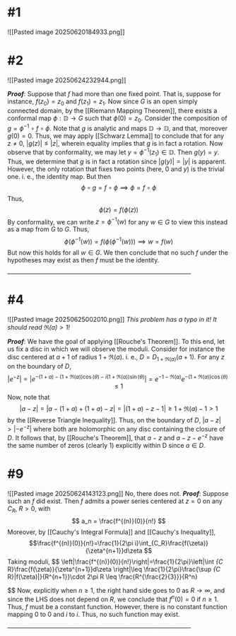 # #1
![[Pasted image 20250620184933.png]]

# #2
![[Pasted image 20250624232944.png]]

***Proof***: Suppose that $f$ had more than one fixed point. That is, suppose for instance, $f(z_0)=z_0$ and $f(z_1)=z_1$. Now since $G$ is an open simply connected domain, by the [[Riemann Mapping Theorem]], there exists a conformal map $\phi:\mathbb{D}\rightarrow G$ such that $\phi(0)=z_0$. Consider the composition of $g=\phi^{-1} \circ f \circ \phi$. Note that $g$ is analytic and maps $\mathbb{D}\rightarrow \mathbb{D}$, and that, moreover $g(0)=0$. Thus, we may apply [[Schwarz Lemma]] to conclude that for any $z\neq 0$, $|g(z)|\leq |z|$, wherein equality implies that $g$ is in fact a rotation. Now observe that by conformality, we may let $y=\phi^{-1}(z_1)\in \mathbb{D}$. Then $g(y)=y$. Thus, we determine that $g$ is in fact a rotation since $|g(y)|=|y|$ is apparent. However, the only rotation that fixes two points (here, 0 and $y$) is the trivial one. i. e., the identity map. But then $$ \phi\circ g = f\circ \phi \implies \phi =f\circ \phi 
$$
Thus, 
$$ \phi(z)=f(\phi(z))
$$ By conformality, we can write $z=\phi^{-1}(w)$ for any $w\in G$ to view this instead as a map from $G$ to $G$. Thus, 
$$\phi(\phi^{-1}(w))=f(\phi(\phi^{-1}(w)))\implies w = f(w)
$$
But now this holds for all $w\in G$. We then conclude that no such $f$ under the hypotheses may exist as then $f$ must be the identity. 
$$\tag*{$\blacksquare$}$$ _________________________________________________________________ 
# #4
![[Pasted image 20250625002010.png]]
*This problem has a typo in it! It should read $\Re(a) >1$!*

***Proof***: We have the goal of applying [[Rouche's Theorem]]. To this end, let us fix a disc in which we will observe the moduli. Consider for instance the disc centered at $a+1$ of radius $1+\Re(a)$. i. e., $D=D_{1+\Re(a)}(a+1)$.  For any $z$ on the boundary of $D$,
$$ |e^{-z}|= |e^{-(1+a)-(1+\Re(a))\cos(\theta)-i(1+\Re(a))\sin(\theta)}|=e^{-1-\Re(a)}e^{-(1+\Re(a))\cos({\theta})}\leq 1
$$
Now, note that
$$ |a-z| = |a-(1+a)+(1+a)-z|=|(1+a)-z-1| \geq 1+\Re(a)-1 > 1 
$$
by the [[Reverse Triangle Inequality]]. Thus, on the boundary of $D$, $|a-z|>|-e^{-z}|$ where both are holomorphic on any disc containing the closure of $D$. It follows that, by [[Rouche's Theorem]], that $a-z$ and $a-z-e^{-z}$ have the same number of zeros (clearly 1) explicitly within D since $a\in D$. 
# #9
![[Pasted image 20250624143123.png]]
No, there does not.
***Proof***: Suppose such an $f$ did exist. Then $f$ admits a power series centered at $z=0$ on any $C_R$, $R>0$, with 
$$ a_n = \frac{f^{(n)}(0)}{n!}
 $$
 Moreover, by [[Cauchy's Integral Formula]] and [[Cauchy's Inequality]], 
 $$\frac{f^{(n)}(0)}{n!}=\frac{1}{2\pi i}\int_{C_R}\frac{f(\zeta)}{\zeta^{n+1}}d\zeta 
 $$  Taking moduli,
$$ \left|\frac{f^{(n)}(0)}{n!}\right|=\frac{1}{2\pi}\left|\int _{C_ R}\frac{f(\zeta)}{\zeta^{n+1}}d\zeta \right|\leq \frac{1}{2\pi}\frac{\sup _{C_ R}|f(\zeta)|}{R^{n+1}}\cdot 2\pi R \leq \frac{R^{\frac{2}{3}}}{R^n}
 
 $$
Now, explicitly when $n\geq 1$, the right hand side goes to 0 as $R\rightarrow \infty$, and since the LHS does not depend on $R$, we conclude that $f^{n}(0)=0$ if $n\geq 1$. Thus, $f$ must be a constant function. However, there is no constant function mapping 0 to 0 and $i$ to $i$. Thus, no such function may exist. 
$$\tag*{$\blacksquare$}$$ _________________________________________________________________ 
